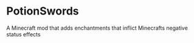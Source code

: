 # PotionSwords
A Minecraft mod that adds enchantments that inflict Minecrafts negative status effects
